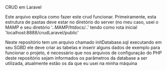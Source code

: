 <p>CRUD em Laravel</p>

<p>Este arquivo explica como fazer este crud funcionar. Primeiramente, esta estrutura de pastas deve estar no diretório do server (no meu caso, usei o MAMP e seu diretório '..MAMP/htdocs/..' tendo como rota inicial 'localhost:8888/crudLaravel/public'</p>

<p>Neste repositório tem um arquivo chamado initDatabase.sql executando em seu SGBD ele deve criar as tabelas e inserir alguns dados de exemplo para funcionar o projeto, é necessário que nos arquivos de configuração do PHP deste repositório sejam informados os parâmetros da database a ser utilizada, atualmente estão os da que eu usei na minha máquina</p>